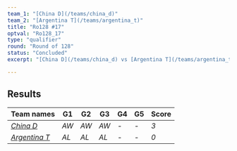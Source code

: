 ```yaml
---
team_1: "[China D](/teams/china_d)"
team_2: "[Argentina T](/teams/argentina_t)"
title: "Ro128 #17"
optval: "Ro128_17"
type: "qualifier"
round: "Round of 128"
status: "Concluded"
excerpt: "[China D](/teams/china_d) vs [Argentina T](/teams/argentina_t)"

---
```

## Results

| Team names | G1 | G2 | G3 | G4 | G5 | Score |
| -- | -- | -- | -- | -- | -- | -- |
| *[China D](/teams/china_d)* | *AW* | *AW* | *AW* | *-* | *-* | *3* |
| *[Argentina T](/teams/argentina_t)* | *AL* | *AL* | *AL* | *-* | *-* | *0* |
